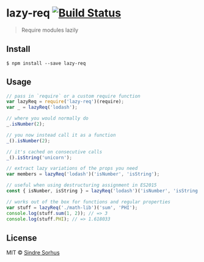 # lazy-req [![Build Status](https://travis-ci.org/sindresorhus/lazy-req.svg?branch=master)](https://travis-ci.org/sindresorhus/lazy-req)

> Require modules lazily


## Install

```
$ npm install --save lazy-req
```


## Usage

```js
// pass in `require` or a custom require function
var lazyReq = require('lazy-req')(require);
var _ = lazyReq('lodash');

// where you would normally do
_.isNumber(2);

// you now instead call it as a function
_().isNumber(2);

// it's cached on consecutive calls
_().isString('unicorn');

// extract lazy variations of the props you need
var members = lazyReq('lodash')('isNumber', 'isString');

// useful when using destructuring assignment in ES2015
const { isNumber, isString } = lazyReq('lodash')('isNumber', 'isString');

// works out of the box for functions and regular properties
var stuff = lazyReq('./math-lib')('sum', 'PHI');
console.log(stuff.sum(1, 2)); // => 3
console.log(stuff.PHI); // => 1.618033
```


## License

MIT © [Sindre Sorhus](http://sindresorhus.com)
